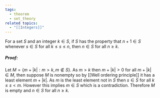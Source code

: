 ```yaml
---
tags:
  - theorem
  - set_theory
related topics:
  - "[[Integers]]"
---
```

For a set $S$ and an integer $k\in S$, if $S$ has the property that $n+1 \in S$ whenever $s\in S$ for all $k\leq s \leq n$, then $n\in S$ for all $n\geq k$.
##### Proof:
Let $M=\{m + |k|: m > k, m\notin S\}$. As $m>k$ then $m+|k| > 0$ for all $m+|k|\in M$, then suppose $M$ is nonempty so by [[Well ordering principle]] it has a least element $m + |k|$. As $m$ is the least element not in $S$ then $s\in S$ for all $k\leq s< m$. However this implies $m\in S$ which is a contradiction. Therefore $M$ is empty and $n\in S$ for all $n\geq k$.
